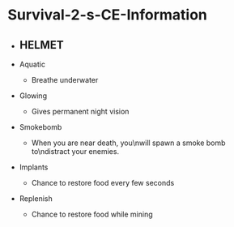 # Survival-2-s-CE-Information

- HELMET
  -

- Aquatic
   - Breathe underwater
     
- Glowing
  - Gives permanent night vision
- Smokebomb
  - When you are near death, you\nwill spawn a smoke bomb to\ndistract your enemies.
- Implants 
  - Chance to restore food every few seconds
- Replenish
  - Chance to restore food while mining
